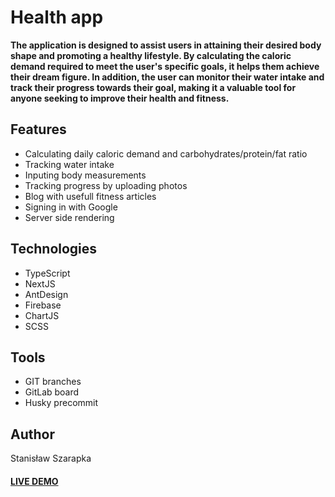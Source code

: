 # Health app

<b> The application is designed to assist users in attaining their desired body shape and promoting a healthy lifestyle. By calculating the caloric demand required to meet the user's specific goals, it helps them achieve their dream figure. In addition, the user can monitor their water intake and track their progress towards their goal, making it a valuable tool for anyone seeking to improve their health and fitness. </b>

## Features
- Calculating daily caloric demand and carbohydrates/protein/fat ratio
- Tracking water intake
- Inputing body measurements
- Tracking progress by uploading photos
- Blog with usefull fitness articles
- Signing in with Google
- Server side rendering

## Technologies
- TypeScript
- NextJS
- AntDesign
- Firebase
- ChartJS
- SCSS

## Tools
- GIT branches
- GitLab board
- Husky precommit

## Author

Stanisław Szarapka


#### [LIVE DEMO](https://health-appka.vercel.app/ "Google's Homepage")
